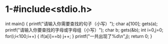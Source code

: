 # 1-#include<stdio.h>

int main()
{
	printf("请输入你需要查找的句子（小写）");
	char a[100];
	gets(a);
	printf("请输入你要查找的字母或字母组（小写）");
	char b;
	gets(&b);
	int i=0,j=0;
	for(i;i<100;i++)
	{
		if(a[i]==b)
		j++;
	}
	printf("一共出现了%d\n",j);
	return 0;
}
